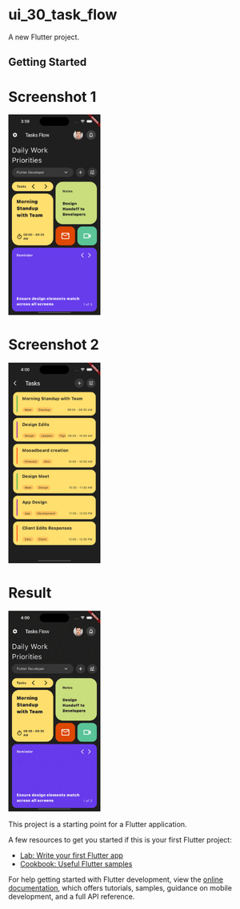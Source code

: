 # ui_30_task_flow

A new Flutter project.

## Getting Started

# Screenshot 1
<img src ="https://github.com/Mirzaazmath/flutter_60_ui_challange/blob/main/ui_30_task_flow/assets/output/Screenshot1.png" height="400">


# Screenshot 2
<img src ="https://github.com/Mirzaazmath/flutter_60_ui_challange/blob/main/ui_30_task_flow/assets/output/Screenshot2.png" height="400">



# Result
<img src ="https://github.com/Mirzaazmath/flutter_60_ui_challange/blob/main/ui_30_task_flow/assets/output/result.gif" height="400">

This project is a starting point for a Flutter application.

A few resources to get you started if this is your first Flutter project:

- [Lab: Write your first Flutter app](https://docs.flutter.dev/get-started/codelab)
- [Cookbook: Useful Flutter samples](https://docs.flutter.dev/cookbook)

For help getting started with Flutter development, view the
[online documentation](https://docs.flutter.dev/), which offers tutorials,
samples, guidance on mobile development, and a full API reference.
